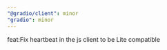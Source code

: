 ```yaml
---
"@gradio/client": minor
"gradio": minor
---
```


feat:Fix heartbeat in the js client to be Lite compatible
